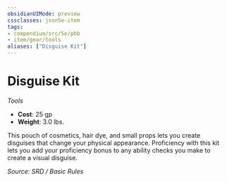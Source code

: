 ```yaml
---
obsidianUIMode: preview
cssclasses: json5e-item
tags:
- compendium/src/5e/phb
- item/gear/tools
aliases: ["Disguise Kit"]
---
```

# Disguise Kit
*Tools*  

- **Cost**: 25 gp
- **Weight**: 3.0 lbs.

This pouch of cosmetics, hair dye, and small props lets you create disguises that change your physical appearance. Proficiency with this kit lets you add your proficiency bonus to any ability checks you make to create a visual disguise.

*Source: SRD / Basic Rules*